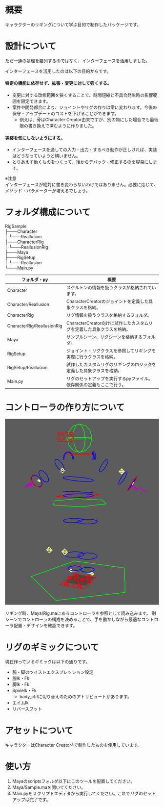 # 概要

キャラクターのリギングについて学ぶ目的で制作したパッケージです。

# 設計について
ただ一連の処理を羅列するのではなく、インターフェースを活用しました。

インターフェースを活用したのは以下の目的からです。

#### 特定の機能に依存せず、拡張・変更に対して強くする。

- 変更に対する改修範囲を狭くすることで、時間短縮と不具合発生時の影響範囲を限定できます。
- 案件や開発都合により、ジョイントやリグの作りは常に変わります。今後の保守・アップデートのコストを下げることができます。
  - 例えば、骨はCharacter Creator由来ですが、別の物にした場合でも最低限の書き換えで済むように作りました。

#### 実装を気にしないようにする。

- インターフェースを通しての入力・出力・するべき動作が正しければ、実装はどうなっていようと構いません。
- とりあえず動くものをつくって、後からデバック・修正するのを容易にします。

※注意<br>
インターフェースが絶対に書き変わらないわけではありません。必要に応じて、メソッド・パラメーターが増えるでしょう。

# フォルダ構成について

RigSample<br>
├───Character<br>
│   └───Reallusion<br>
├───CharacterRig<br>
│   └───ReallusionRig<br>
├───Maya<br>
├───RigSetup<br>
│   └───Reallusion<br>
└───Main.py

| フォルダ・py                    | 概要                                          |
|----------------------------|---------------------------------------------|
| Character                  | スケルトンの情報を扱うクラスが格納されています。                    |
| Character/Reallusion       | CharacterCreatorのジョイントを定義した具象クラスを格納。        |
| CharacterRig               | リグ情報を扱うクラスを格納するフォルダ。                        |
| CharacterRig/ReallusionRig | CharacterCreator向けに試作したカスタムリグを定義した具象クラスを格納。 |
| Maya                       | サンプルシーン、リグシーンを格納するフォルダ。                     |
| RigSetup                   | ジョイント・リグクラスを参照してリギングを実際に行うクラスを格納。           |
| RigSetup/Reallusion        | 試作したカスタムリグのリギングのロジックを定義した具象クラスを格納。          |
| Main.py                    | リグのセットアップを実行するpyファイル。依存関係の定義もここで行う。         |

# コントローラの作り方について

![controller](Images/base_rig.png "hero")

リギング時、Maya/Rig.maにあるコントローラを参照として読み込みます。
別シーンでコントローラの構成を決めることで、手を動かしながら最適なコントローラ配置・デザインを確認できます。

# リグのギミックについて

現在作っているギミックは以下の通りです。

- 腕・脚のツイストエクスプレッション設定
- 腕Ik・Fk
- 脚Ik・Fk
- SpineIk・Fk
  - body_ctrlに切り替えのためのアトリビュートがあります。
- エイムIk
- リバースフット

# アセットについて
キャラクターはCharacter Creator4で制作したものを使用しています。

# 使い方

1. Mayaのscriptsフォルダ以下にこのツールを配置してください。
2. Maya/Sample.maを開いてください。
3. Main.pyをスクリプトエディタから実行してください。これでリグのセットアップは完了です。
